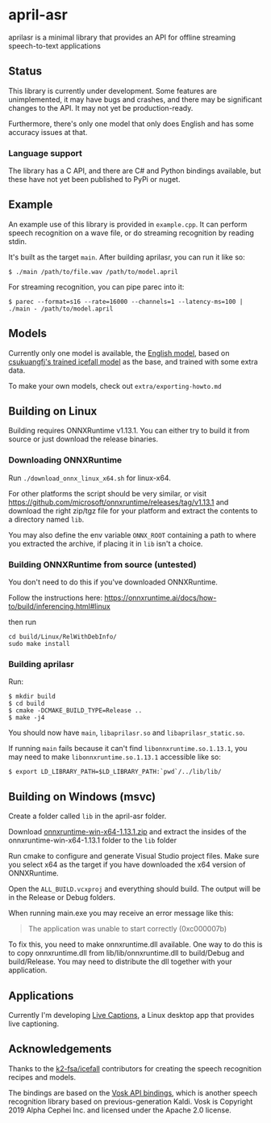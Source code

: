 # april-asr

aprilasr is a minimal library that provides an API for offline streaming speech-to-text applications

## Status
This library is currently under development. Some features are unimplemented, it may have bugs and crashes, and there may be significant changes to the API. It may not yet be production-ready.

Furthermore, there's only one model that only does English and has some accuracy issues at that.

### Language support
The library has a C API, and there are C# and Python bindings available, but these have not yet been published to PyPi or nuget.

## Example
An example use of this library is provided in `example.cpp`. It can perform speech recognition on a wave file, or do streaming recognition by reading stdin.

It's built as the target `main`. After building aprilasr, you can run it like so:
```
$ ./main /path/to/file.wav /path/to/model.april
```

For streaming recognition, you can pipe parec into it:
```
$ parec --format=s16 --rate=16000 --channels=1 --latency-ms=100 | ./main - /path/to/model.april
```

## Models
Currently only one model is available, the [English model](https://april.sapples.net/aprilv0_en-us.april), based on [csukuangfj's trained icefall model](https://huggingface.co/csukuangfj/icefall-asr-librispeech-lstm-transducer-stateless2-2022-09-03/tree/main/exp) as the base, and trained with some extra data.

To make your own models, check out `extra/exporting-howto.md`

## Building on Linux
Building requires ONNXRuntime v1.13.1. You can either try to build it from source or just download the release binaries.

### Downloading ONNXRuntime
Run `./download_onnx_linux_x64.sh` for linux-x64.

For other platforms the script should be very similar, or visit https://github.com/microsoft/onnxruntime/releases/tag/v1.13.1 and download the right zip/tgz file for your platform and extract the contents to a directory named `lib`.

You may also define the env variable `ONNX_ROOT` containing a path to where you extracted the archive, if placing it in `lib` isn't a choice.

### Building ONNXRuntime from source (untested)
You don't need to do this if you've downloaded ONNXRuntime.

Follow the instructions here: https://onnxruntime.ai/docs/how-to/build/inferencing.html#linux

then run
```
cd build/Linux/RelWithDebInfo/
sudo make install
```

### Building aprilasr
Run:
```
$ mkdir build
$ cd build
$ cmake -DCMAKE_BUILD_TYPE=Release ..
$ make -j4
```

You should now have `main`, `libaprilasr.so` and `libaprilasr_static.so`.

If running `main` fails because it can't find `libonnxruntime.so.1.13.1`, you may need to make `libonnxruntime.so.1.13.1` accessible like so:
```
$ export LD_LIBRARY_PATH=$LD_LIBRARY_PATH:`pwd`/../lib/lib/
```

## Building on Windows (msvc)
Create a folder called `lib` in the april-asr folder.

Download [onnxruntime-win-x64-1.13.1.zip](https://github.com/microsoft/onnxruntime/releases/download/v1.13.1/onnxruntime-win-x64-1.13.1.zip) and extract the insides of the onnxruntime-win-x64-1.13.1 folder to the `lib` folder

Run cmake to configure and generate Visual Studio project files. Make sure you select x64 as the target if you have downloaded the x64 version of ONNXRuntime.

Open the `ALL_BUILD.vcxproj` and everything should build. The output will be in the Release or Debug folders.

When running main.exe you may receive an error message like this:
> The application was unable to start correctly (0xc000007b)

To fix this, you need to make onnxruntime.dll available. One way to do this is to copy onnxruntime.dll from lib/lib/onnxruntime.dll to build/Debug and build/Release. You may need to distribute the dll together with your application.

## Applications
Currently I'm developing [Live Captions](https://github.com/abb128/LiveCaptions), a Linux desktop app that provides live captioning.

## Acknowledgements
Thanks to the [k2-fsa/icefall](https://github.com/k2-fsa/icefall) contributors for creating the speech recognition recipes and models.

The bindings are based on the [Vosk API bindings](https://github.com/alphacep/vosk-api), which is another speech recognition library based on previous-generation Kaldi. Vosk is Copyright 2019 Alpha Cephei Inc. and licensed under the Apache 2.0 license.